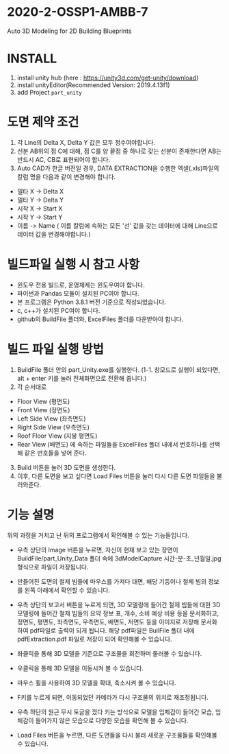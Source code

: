 # 2020-2-OSSP1-AMBB-7
Auto 3D Modeling for 2D Building Blueprints

# INSTALL #
1. install unity hub (here : https://unity3d.com/get-unity/download)
2. install unityEditor(Recommended Version: 2019.4.13f1)
3. add Project `part_unity`

# 도면 제약 조건 #
1. 각 Line의 Delta X, Delta Y 값은 모두 정수여야합니다.
2. 선분 AB위의 점 C에 대해, 점 C를 양 끝점 중 하나로 갖는 선분이 존재한다면 AB는 반드시 AC, CB로 표현되어야 합니다.
3. Auto CAD가 한글 버전일 경우, DATA EXTRACTION을 수행한 엑셀(.xls)파일의 칼럼 명을 다음과 같이 변경해야 합니다.
- 델타 X -> Delta X
- 델타 Y -> Delta Y
- 시작 X -> Start X
- 시작 Y -> Start Y
- 이름 -> Name ( 이름 칼럼에 속하는 모든 '선' 값을 갖는 데이터에 대해 Line으로 데이터 값을 변경해야합니다.)

# 빌드파일 실행 시 참고 사항 #
- 윈도우 전용 빌드로, 운영체제는 윈도우여야 합니다.
- 파이썬과 Pandas 모듈이 설치된 PC여야 합니다.
- 본 프로그램은 Python 3.8.1 버전 기준으로 작성되었습니다.
- c, c++가 설치된 PC여야 합니다.
- github의 BuildFile 폴더와, ExcelFiles 폴더를 다운받아야 합니다.

# 빌드 파일 실행 방법 #
1. BuildFile 폴더 안의 part_Unity.exe를 실행한다.
(1-1. 창모드로 실행이 되었다면, alt + enter 키를 눌러 전체화면으로 전환해 줍니다.)
2. 각 순서대로
- Floor View (평면도)
- Front View (정면도)
- Left Side View (좌측면도)
- Right Side View (우측면도)
- Roof Floor View (지붕 평면도)
- Rear View (배면도)
에 속하는 파일들을 ExcelFiles 폴더 내에서 번호하나를 선택해 같은 번호들을 넣어 준다.
3. Build 버튼을 눌러 3D 도면을 생성한다.
4. 이후, 다른 도면을 보고 싶다면 Load Files 버튼을 눌러 다시 다른 도면 파일들을 불러와준다.

# 기능 설명 #
위의 과정을 거치고 난 뒤의 프로그램에서 확인해볼 수 있는 기능들입니다.

- 우측 상단의 Image 버튼을 누르면, 자신이 현재 보고 있는 장면이 BuildFile/part_Unity_Data 폴더 속에 3dModelCapture 시간-분-초_년월일.jpg 형식으로 파일이 저장됩니다.

- 만들어진 도면의 철제 빔들에 마우스를 가져다 대면, 해당 기둥이나 철제 빔의 정보를 왼쪽 아래에서 확인할 수 있습니다.
 
- 우측 상단의 보고서 버튼을 누르게 되면, 3D 모델링에 들어간 철제 빔들에 대한 3D 모델링에 들어간 철제 빔들의 요약 정보 표, 개수, 소비 예상 비용 등을 문서화하고, 정면도, 평면도, 좌측면도, 우측면도, 배면도, 저면도 등을 이미지로 저장해 문서화하여 pdf파일로 출력이 되게 됩니다. 해당 pdf파일은 BuilFile 폴더 내에 pdfExtraction.pdf 파일로 저장이 되어 확인해볼 수 있습니다.

- 좌클릭을 통해 3D 모델을 기준으로 구조물을 회전하며 둘러볼 수  있습니다.
- 우클릭을 통해 3D 모델을 이동시켜 볼 수 있습니다.
- 마우스 휠을 사용하여 3D 모델을 확대, 축소시켜 볼  수 있습니다.
- F키를 누르게 되면, 이동되었던 카메라가 다시 구조물의 위치로 재조정됩니다.

- 우측 하단의 원근 무시 토글을 껐다 키는 방식으로 모델을 입체감이 들어간 모습, 입체감이 들어가지 않은 모습으로 다양한 모습을 확인해 볼 수 있습니다.

- Load Files 버튼을 누르면, 다른 도면들을 다시 불러 새로운 구조물들을 확인해볼 수 있습니다.
